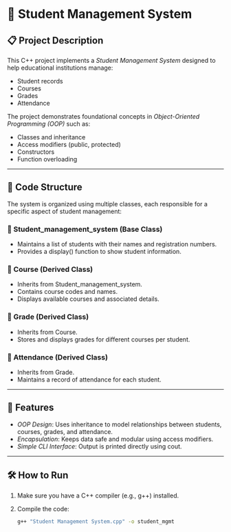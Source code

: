 # 📘 Student Management System

## 📋 Project Description

This C++ project implements a *Student Management System* designed to help educational institutions manage:

- Student records  
- Courses  
- Grades  
- Attendance  

The project demonstrates foundational concepts in *Object-Oriented Programming (OOP)* such as:

- Classes and inheritance  
- Access modifiers (public, protected)  
- Constructors  
- Function overloading  

---

## 🧱 Code Structure

The system is organized using multiple classes, each responsible for a specific aspect of student management:

### 🔹 Student_management_system (Base Class)
- Maintains a list of students with their names and registration numbers.  
- Provides a display() function to show student information.  

### 🔹 Course (Derived Class)
- Inherits from Student_management_system.  
- Contains course codes and names.  
- Displays available courses and associated details.  

### 🔹 Grade (Derived Class)
- Inherits from Course.  
- Stores and displays grades for different courses per student.  

### 🔹 Attendance (Derived Class)
- Inherits from Grade.  
- Maintains a record of attendance for each student.  

---

## 🚀 Features

- *OOP Design*: Uses inheritance to model relationships between students, courses, grades, and attendance.  
- *Encapsulation*: Keeps data safe and modular using access modifiers.  
- *Simple CLI Interface*: Output is printed directly using cout.  

---

## 🛠️ How to Run

1. Make sure you have a C++ compiler (e.g., g++) installed.  
2. Compile the code:

   ```bash
   g++ "Student Management System.cpp" -o student_mgmt
